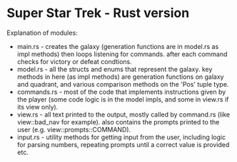 # Super Star Trek - Rust version

Explanation of modules:

- main.rs - creates the galaxy (generation functions are in model.rs as impl methods) then loops listening for commands. after each command checks for victory or defeat condtions.
- model.rs - all the structs and enums that represent the galaxy. key methods in here (as impl methods) are generation functions on galaxy and quadrant, and various comparison methods on the 'Pos' tuple type.
- commands.rs - most of the code that implements instructions given by the player (some code logic is in the model impls, and some in view.rs if its view only).
- view.rs - all text printed to the output, mostly called by command.rs (like view::bad_nav for example). also contains the prompts printed to the user (e.g. view::prompts::COMMAND).
- input.rs - utility methods for getting input from the user, including logic for parsing numbers, repeating prompts until a correct value is provided etc.

